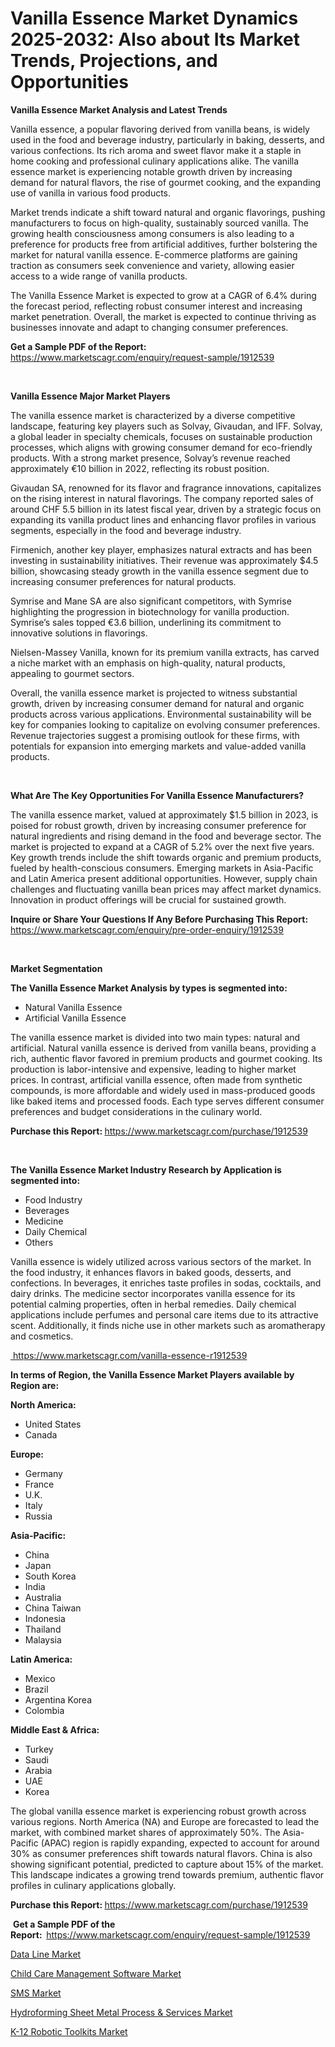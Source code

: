 <p><h1>Vanilla Essence Market Dynamics 2025-2032: Also about Its Market Trends, Projections, and Opportunities</h1></p><p><strong>Vanilla Essence Market Analysis and Latest Trends</strong></p>
<p><p>Vanilla essence, a popular flavoring derived from vanilla beans, is widely used in the food and beverage industry, particularly in baking, desserts, and various confections. Its rich aroma and sweet flavor make it a staple in home cooking and professional culinary applications alike. The vanilla essence market is experiencing notable growth driven by increasing demand for natural flavors, the rise of gourmet cooking, and the expanding use of vanilla in various food products.</p><p>Market trends indicate a shift toward natural and organic flavorings, pushing manufacturers to focus on high-quality, sustainably sourced vanilla. The growing health consciousness among consumers is also leading to a preference for products free from artificial additives, further bolstering the market for natural vanilla essence. E-commerce platforms are gaining traction as consumers seek convenience and variety, allowing easier access to a wide range of vanilla products.</p><p>The Vanilla Essence Market is expected to grow at a CAGR of 6.4% during the forecast period, reflecting robust consumer interest and increasing market penetration. Overall, the market is expected to continue thriving as businesses innovate and adapt to changing consumer preferences.</p></p>
<p><strong>Get a Sample PDF of the Report:&nbsp;</strong> <a href="https://www.marketscagr.com/enquiry/request-sample/1912539?utm_campaign=2241&utm_medium=2&utm_source=Github&utm_content=ia&utm_term=31012025&utm_id=vanilla-essence">https://www.marketscagr.com/enquiry/request-sample/1912539</a></p>
<p>&nbsp;</p>
<p><strong>Vanilla Essence Major Market Players</strong></p>
<p><p>The vanilla essence market is characterized by a diverse competitive landscape, featuring key players such as Solvay, Givaudan, and IFF. Solvay, a global leader in specialty chemicals, focuses on sustainable production processes, which aligns with growing consumer demand for eco-friendly products. With a strong market presence, Solvay’s revenue reached approximately €10 billion in 2022, reflecting its robust position.</p><p>Givaudan SA, renowned for its flavor and fragrance innovations, capitalizes on the rising interest in natural flavorings. The company reported sales of around CHF 5.5 billion in its latest fiscal year, driven by a strategic focus on expanding its vanilla product lines and enhancing flavor profiles in various segments, especially in the food and beverage industry.</p><p>Firmenich, another key player, emphasizes natural extracts and has been investing in sustainability initiatives. Their revenue was approximately $4.5 billion, showcasing steady growth in the vanilla essence segment due to increasing consumer preferences for natural products.</p><p>Symrise and Mane SA are also significant competitors, with Symrise highlighting the progression in biotechnology for vanilla production. Symrise’s sales topped €3.6 billion, underlining its commitment to innovative solutions in flavorings.</p><p>Nielsen-Massey Vanilla, known for its premium vanilla extracts, has carved a niche market with an emphasis on high-quality, natural products, appealing to gourmet sectors.</p><p>Overall, the vanilla essence market is projected to witness substantial growth, driven by increasing consumer demand for natural and organic products across various applications. Environmental sustainability will be key for companies looking to capitalize on evolving consumer preferences. Revenue trajectories suggest a promising outlook for these firms, with potentials for expansion into emerging markets and value-added vanilla products.</p></p>
<p>&nbsp;</p>
<p><strong>What Are The Key Opportunities For Vanilla Essence Manufacturers?</strong></p>
<p><p>The vanilla essence market, valued at approximately $1.5 billion in 2023, is poised for robust growth, driven by increasing consumer preference for natural ingredients and rising demand in the food and beverage sector. The market is projected to expand at a CAGR of 5.2% over the next five years. Key growth trends include the shift towards organic and premium products, fueled by health-conscious consumers. Emerging markets in Asia-Pacific and Latin America present additional opportunities. However, supply chain challenges and fluctuating vanilla bean prices may affect market dynamics. Innovation in product offerings will be crucial for sustained growth.</p></p>
<p><strong>Inquire or Share Your Questions If Any Before Purchasing This Report:</strong> <a href="https://www.marketscagr.com/enquiry/pre-order-enquiry/1912539?utm_campaign=2241&utm_medium=2&utm_source=Github&utm_content=ia&utm_term=31012025&utm_id=vanilla-essence">https://www.marketscagr.com/enquiry/pre-order-enquiry/1912539</a></p>
<p>&nbsp;</p>
<p><strong>Market Segmentation</strong></p>
<p><strong>The Vanilla Essence Market Analysis by types is segmented into:</strong></p>
<p><ul><li>Natural Vanilla Essence</li><li>Artificial Vanilla Essence</li></ul></p>
<p><p>The vanilla essence market is divided into two main types: natural and artificial. Natural vanilla essence is derived from vanilla beans, providing a rich, authentic flavor favored in premium products and gourmet cooking. Its production is labor-intensive and expensive, leading to higher market prices. In contrast, artificial vanilla essence, often made from synthetic compounds, is more affordable and widely used in mass-produced goods like baked items and processed foods. Each type serves different consumer preferences and budget considerations in the culinary world.</p></p>
<p><strong>Purchase this Report:&nbsp;</strong><a href="https://www.marketscagr.com/purchase/1912539?utm_campaign=2241&utm_medium=2&utm_source=Github&utm_content=ia&utm_term=31012025&utm_id=vanilla-essence">https://www.marketscagr.com/purchase/1912539</a></p>
<p>&nbsp;</p>
<p><strong>The Vanilla Essence Market Industry Research by Application is segmented into:</strong></p>
<p><ul><li>Food Industry</li><li>Beverages</li><li>Medicine</li><li>Daily Chemical</li><li>Others</li></ul></p>
<p><p>Vanilla essence is widely utilized across various sectors of the market. In the food industry, it enhances flavors in baked goods, desserts, and confections. In beverages, it enriches taste profiles in sodas, cocktails, and dairy drinks. The medicine sector incorporates vanilla essence for its potential calming properties, often in herbal remedies. Daily chemical applications include perfumes and personal care items due to its attractive scent. Additionally, it finds niche use in other markets such as aromatherapy and cosmetics.</p></p>
<p><a href="https://www.marketscagr.com/vanilla-essence-r1912539?utm_campaign=2241&utm_medium=2&utm_source=Github&utm_content=ia&utm_term=31012025&utm_id=vanilla-essence">&nbsp;https://www.marketscagr.com/vanilla-essence-r1912539</a></p>
<p><strong>In terms of Region, the Vanilla Essence Market Players available by Region are:</strong></p>
<p>
    <p> <strong> North America: </strong>
        <ul>
            <li>United States</li>
            <li>Canada</li>
        </ul>
        </p> 
    <p> <strong> Europe: </strong>
        <ul>
            <li>Germany</li>
            <li>France</li>
            <li>U.K.</li>
            <li>Italy</li>
            <li>Russia</li>
        </ul>
        </p> 
    <p> <strong> Asia-Pacific: </strong>
        <ul>
            <li>China</li>
            <li>Japan</li>
            <li>South Korea</li>
            <li>India</li>
            <li>Australia</li>
            <li>China Taiwan</li>
            <li>Indonesia</li>
            <li>Thailand</li>
            <li>Malaysia</li>
        </ul>
        </p> 
    <p> <strong> Latin America: </strong>
        <ul>
            <li>Mexico</li>
            <li>Brazil</li>
            <li>Argentina Korea</li>
            <li>Colombia</li>
        </ul>
        </p> 
    <p> <strong> Middle East & Africa: </strong>
        <ul>
            <li>Turkey</li>
            <li>Saudi</li>
            <li>Arabia</li>
            <li>UAE</li>
            <li>Korea</li>
        </ul>
    </p>
    </p>
<p><p>The global vanilla essence market is experiencing robust growth across various regions. North America (NA) and Europe are forecasted to lead the market, with combined market shares of approximately 50%. The Asia-Pacific (APAC) region is rapidly expanding, expected to account for around 30% as consumer preferences shift towards natural flavors. China is also showing significant potential, predicted to capture about 15% of the market. This landscape indicates a growing trend towards premium, authentic flavor profiles in culinary applications globally.</p></p>
<p><strong>Purchase this Report: </strong><a href="https://www.marketscagr.com/purchase/1912539?utm_campaign=2241&utm_medium=2&utm_source=Github&utm_content=ia&utm_term=31012025&utm_id=vanilla-essence">https://www.marketscagr.com/purchase/1912539</a></p>
<p>&nbsp;<strong>Get a Sample PDF of the Report:&nbsp;&nbsp;</strong><a href="https://www.marketscagr.com/enquiry/request-sample/1912539?utm_campaign=2241&utm_medium=2&utm_source=Github&utm_content=ia&utm_term=31012025&utm_id=vanilla-essence">https://www.marketscagr.com/enquiry/request-sample/1912539</a></p>
<p><strong></strong></p>
<p><p><a href="https://www.linkedin.com/pulse/latest-trends-data-line-market-strong-growth-competition-wgiuc?utm_campaign=2241&utm_medium=2&utm_source=Github&utm_content=ia&utm_term=31012025&utm_id=vanilla-essence">Data Line Market</a></p><p><a href="https://www.linkedin.com/pulse/growth-rate-size-child-care-management-software-market-7qj0e?utm_campaign=2241&utm_medium=2&utm_source=Github&utm_content=ia&utm_term=31012025&utm_id=vanilla-essence">Child Care Management Software Market</a></p><p><a href="https://www.linkedin.com/pulse/emerging-sms-market-opportunities-analysis-investors-stakeholders-88jgf?utm_campaign=2241&utm_medium=2&utm_source=Github&utm_content=ia&utm_term=31012025&utm_id=vanilla-essence">SMS Market</a></p><p><a href="https://www.linkedin.com/pulse/hydroforming-sheet-metal-process-services-market-navigating-ie6hf?utm_campaign=2241&utm_medium=2&utm_source=Github&utm_content=ia&utm_term=31012025&utm_id=vanilla-essence">Hydroforming Sheet Metal Process & Services Market</a></p><p><a href="https://www.linkedin.com/pulse/analyzing-k-12-robotic-toolkits-market-revenue-worth-cagr-auwgf?utm_campaign=2241&utm_medium=2&utm_source=Github&utm_content=ia&utm_term=31012025&utm_id=vanilla-essence">K-12 Robotic Toolkits Market</a></p></p>